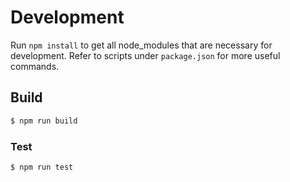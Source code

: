 # Development

Run `npm install` to get all node_modules that are necessary for development. Refer to scripts under `package.json` for more useful commands.


## Build

```sh
$ npm run build
```

### Test

```sh
$ npm run test
```
